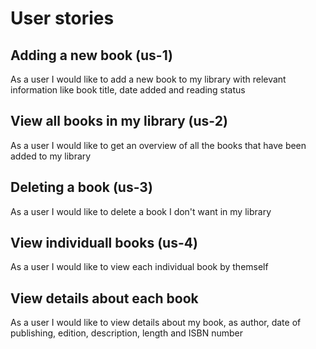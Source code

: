 # User stories


## Adding a new book (us-1)

As a user I would like to add a new book to my library with relevant information like book title, date added and reading status


## View all books in my library (us-2)

As a user I would like to get an overview of all the books that have been added to my library


## Deleting a book (us-3)

As a user I would like to delete a book I don't want in my library

## View individuall books (us-4)

As a user I would like to view each individual book by themself

## View details about each book

As a user I would like to view details about my book, as author, date of publishing, edition, description, length and ISBN number


